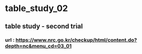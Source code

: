 # table_study_02

## table study - second trial

### url : https://www.nrc.go.kr/checkup/html/content.do?depth=nc&menu_cd=03_01
